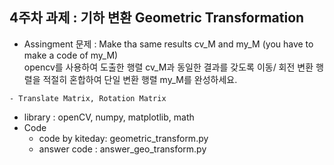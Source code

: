 ## 4주차 과제 : 기하 변환 Geometric Transformation

* Assingment 문제 : Make tha same results cv_M and my_M (you have to make a code of my_M) <br>
  opencv를 사용하여 도출한 행렬 cv_M과 동일한 결과를 갖도록 이동/ 회전 변환 행렬을 적절히 혼합하여 단일 변환 행렬 my_M를 완성하세요. 
```
- Translate Matrix, Rotation Matrix
```
* library : openCV, numpy, matplotlib, math
* Code
  * code by kiteday: geometric_transform.py
  * answer code : answer_geo_transform.py

